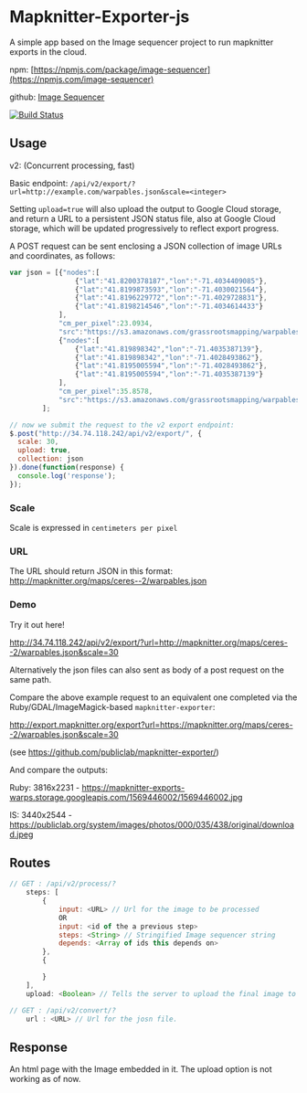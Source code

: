 # Mapknitter-Exporter-js
A simple app based on the Image sequencer project to run mapknitter exports in the cloud.

npm: [https://npmjs.com/package/image-sequencer](https://npmjs.com/image-sequencer)

github: [Image Sequencer](https://github.com/publiclab/image-sequencer)

[![Build Status](https://travis-ci.org/publiclab/image-sequencer-app.svg?branch=main)](https://travis-ci.org/publiclab/image-sequencer-app)

## Usage

v2: (Concurrent processing, fast)

Basic endpoint: `/api/v2/export/?url=http://example.com/warpables.json&scale=<integer>`

Setting `upload=true` will also upload the output to Google Cloud storage, and return a URL to a persistent JSON status file, also at Google Cloud storage, which will be updated progressively to reflect export progress.

A POST request can be sent enclosing a JSON collection of image URLs and coordinates, as follows:

```js
var json = [{"nodes":[
                {"lat":"41.8200378187","lon":"-71.4034409085"},
                {"lat":"41.8199873593","lon":"-71.4030021564"},
                {"lat":"41.8196229772","lon":"-71.4029728831"},
                {"lat":"41.8198214546","lon":"-71.4034614433"}
            ],
            "cm_per_pixel":23.0934,
            "src":"https://s3.amazonaws.com/grassrootsmapping/warpables/312455/test.png"},
            {"nodes":[
                {"lat":"41.819898342","lon":"-71.4035387139"},
                {"lat":"41.819898342","lon":"-71.4028493862"},
                {"lat":"41.8195005594","lon":"-71.4028493862"},
                {"lat":"41.8195005594","lon":"-71.4035387139"}
            ],
            "cm_per_pixel":35.8578,
            "src":"https://s3.amazonaws.com/grassrootsmapping/warpables/320983/test.png"}
        ];

// now we submit the request to the v2 export endpoint:
$.post("http://34.74.118.242/api/v2/export/", {
  scale: 30,
  upload: true,
  collection: json
}).done(function(response) {
  console.log('response');
});
```

### Scale

Scale is expressed in `centimeters per pixel`

### URL

The URL should return JSON in this format: http://mapknitter.org/maps/ceres--2/warpables.json

### Demo

Try it out here!

http://34.74.118.242/api/v2/export/?url=http://mapknitter.org/maps/ceres--2/warpables.json&scale=30

Alternatively the json files can also sent as body of a post request on the same path.

Compare the above example request to an equivalent one completed via the Ruby/GDAL/ImageMagick-based `mapknitter-exporter`: 

http://export.mapknitter.org/export?url=https://mapknitter.org/maps/ceres--2/warpables.json&scale=30

(see https://github.com/publiclab/mapknitter-exporter/)

And compare the outputs:

Ruby: 3816x2231 - https://mapknitter-exports-warps.storage.googleapis.com/1569446002/1569446002.jpg

IS: 3440x2544 - https://publiclab.org/system/images/photos/000/035/438/original/download.jpeg

## Routes
```js
// GET : /api/v2/process/?
    steps: [
        {
            input: <URL> // Url for the image to be processed
            OR
            input: <id of the a previous step>
            steps: <String> // Stringified Image sequencer string
            depends: <Array of ids this depends on>
        },
        {

        }
    ],
    upload: <Boolean> // Tells the server to upload the final image to the cloud

```
```js
// GET : /api/v2/convert/?
    url : <URL> // Url for the josn file.

```

## Response
An html page with the Image embedded in it. The upload option is not working as of now.
